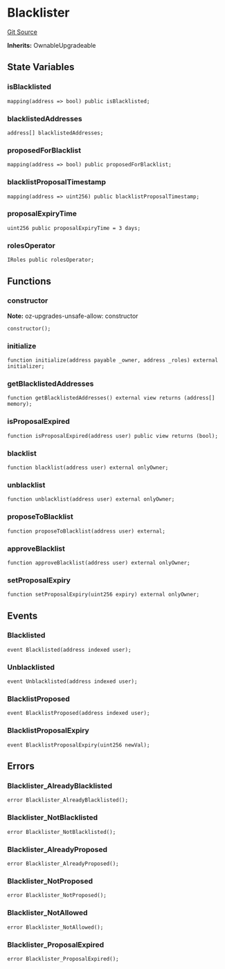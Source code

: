 # Blacklister
[Git Source](https://github.com/malda-protocol/malda-lending/blob/076616677457911e7c8925ff7d5fe2dec2ca1497/src\blacklister\Blacklister.sol)

**Inherits:**
OwnableUpgradeable


## State Variables
### isBlacklisted

```solidity
mapping(address => bool) public isBlacklisted;
```


### blacklistedAddresses

```solidity
address[] blacklistedAddresses;
```


### proposedForBlacklist

```solidity
mapping(address => bool) public proposedForBlacklist;
```


### blacklistProposalTimestamp

```solidity
mapping(address => uint256) public blacklistProposalTimestamp;
```


### proposalExpiryTime

```solidity
uint256 public proposalExpiryTime = 3 days;
```


### rolesOperator

```solidity
IRoles public rolesOperator;
```


## Functions
### constructor

**Note:**
oz-upgrades-unsafe-allow: constructor


```solidity
constructor();
```

### initialize


```solidity
function initialize(address payable _owner, address _roles) external initializer;
```

### getBlacklistedAddresses


```solidity
function getBlacklistedAddresses() external view returns (address[] memory);
```

### isProposalExpired


```solidity
function isProposalExpired(address user) public view returns (bool);
```

### blacklist


```solidity
function blacklist(address user) external onlyOwner;
```

### unblacklist


```solidity
function unblacklist(address user) external onlyOwner;
```

### proposeToBlacklist


```solidity
function proposeToBlacklist(address user) external;
```

### approveBlacklist


```solidity
function approveBlacklist(address user) external onlyOwner;
```

### setProposalExpiry


```solidity
function setProposalExpiry(uint256 expiry) external onlyOwner;
```

## Events
### Blacklisted

```solidity
event Blacklisted(address indexed user);
```

### Unblacklisted

```solidity
event Unblacklisted(address indexed user);
```

### BlacklistProposed

```solidity
event BlacklistProposed(address indexed user);
```

### BlacklistProposalExpiry

```solidity
event BlacklistProposalExpiry(uint256 newVal);
```

## Errors
### Blacklister_AlreadyBlacklisted

```solidity
error Blacklister_AlreadyBlacklisted();
```

### Blacklister_NotBlacklisted

```solidity
error Blacklister_NotBlacklisted();
```

### Blacklister_AlreadyProposed

```solidity
error Blacklister_AlreadyProposed();
```

### Blacklister_NotProposed

```solidity
error Blacklister_NotProposed();
```

### Blacklister_NotAllowed

```solidity
error Blacklister_NotAllowed();
```

### Blacklister_ProposalExpired

```solidity
error Blacklister_ProposalExpired();
```

